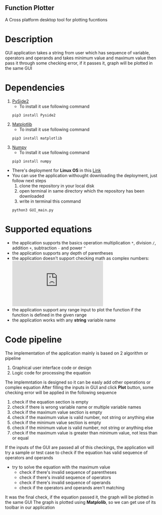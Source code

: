 ## Function Plotter
A Cross platform desktop tool for plotting fucntions 

# Description
GUI application takes a string from user which has sequence of variable, operators and operands and takes minimum value and maximum value then pass it through some checking error, if it passes it, graph will be plotted in the same GUI

# Dependencies 
1. [PySide2](https://pypi.org/project/PySide2/)
   - To install it use following command
   ```
   pip3 install Pyside2
   ```
2. [Matplotlib](https://matplotlib.org/)
   - To install it use following command
   ```
   pip3 install matplotlib
   ```
3. [Numpy](https://numpy.org/)
   - To install it use following command
   ```
   pip3 install numpy
   ```
- There's deployment for **Linux OS** in this [Link](https://drive.google.com/file/d/1vPqj8I54hJtxIGi0Mzike1AzZR9YuhXm/view?usp=sharing)
- You can use the application withought downloading the deployment, just follow next steps
  1. clone the repository in your local disk
  2. open terminal in same directory which the repository has been downloaded
  3. write in terminal this command
  ```
  python3 GUI_main.py
  ```

# Supported equations
- the application supports the basics operation multiplication `*`, division `/`, addition `+`, subtraction `-` and power `^`
- the application supports any depth of parentheses
- the application doesn't support checking math as complex numbers: ![imaginary number](https://latex.codecogs.com/gif.latex?%5Csqrt%7B-1%7D)
- the application support any range input to plot the function if the function is defined in the given range
-  the application works with any **string** variable name 

# Code pipeline
The implementation of the application mainly is based on 2 algorithm or pipeline
1. Graphical user interface code or design
2. Logic code for processing the equation

The implemntation is designed so it can be easly add other operations or complex equation 
After filling the inputs in GUI and click **Plot** button, some checking error will be applied in the following sequence
  1. check if the equation section is empty
  2. check if there is wrong variable name or multiple variable names
  3. check if the maximum value section is empty
  4. check if the maximum value is valid number, not string or anything else
  5. check if the minimum value section is empty
  6. check if the minimum value is valid number, not string or anything else
  7. check if the maximum value is greater than minimum value, not less than or equal

If the inputs of the GUI are passed all of this checkings, the application will try a sample or test case to check if the equation has valid sequence of operators and operands
- try to solve the equation with the maximum value
  - check if there's invalid sequence of parentheses
  - check if there's invalid sequence of operators
  - check if there's invalid sequence of operands
  - check if the operators and operands aren't matching

It was the final check, if the equation passed it, the graph will be plotted in the same GUI
The graph is plotted using **Matplolib**, so we can get use of its toolbar in our application